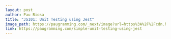 ```yaml
---
layout: post
author: Pau Riosa
title: "JS101: Unit Testing using Jest"
image_path: https://paugramming.com/_next/image?url=https%3A%2F%2Fcdn.hashnode.com%2Fres%2Fhashnode%2Fimage%2Funsplash%2FilSnKT1IMxE%2Fupload%2Fv1647435729310%2FmQico99LF.jpeg%3Fw%3D1600%26h%3D840%26fit%3Dcrop%26crop%3Dentropy%26auto%3Dcompress%2Cformat%26format%3Dwebp&w=3840&q=75
link: https://paugramming.com/simple-unit-testing-using-jest
---
```


